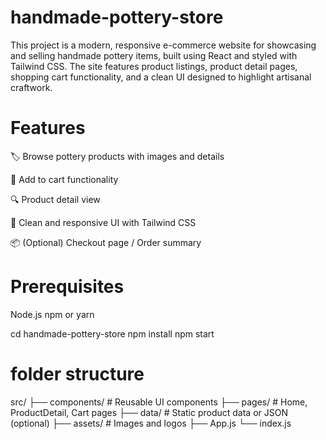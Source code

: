 # handmade-pottery-store
This project is a modern, responsive e-commerce website for showcasing and selling handmade pottery items, built using React and styled with Tailwind CSS. The site features product listings, product detail pages, shopping cart functionality, and a clean UI designed to highlight artisanal craftwork.

# Features
🏷️ Browse pottery products with images and details

🛒 Add to cart functionality

🔍 Product detail view

🧩 Clean and responsive UI with Tailwind CSS

📦 (Optional) Checkout page / Order summary

# Prerequisites
Node.js
npm or yarn

cd handmade-pottery-store
npm install
npm start
# folder structure
src/
├── components/        # Reusable UI components
├── pages/             # Home, ProductDetail, Cart pages
├── data/              # Static product data or JSON (optional)
├── assets/            # Images and logos
├── App.js
└── index.js


